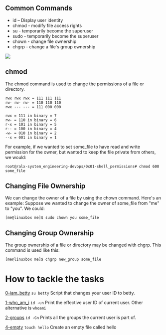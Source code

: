 ## Common Commands

* id – Display user identity<br>
* chmod - modify file access rights<br>
* su - temporarily become the superuser<br>
* sudo - temporarily become the superuser<br>
* chown - change file ownership<br>
* chgrp - change a file's group ownership<br>




![](http://linuxcommand.org/images/file_permissions.png)

## chmod
The chmod command is used to change the permissions of a file or directory.

```
rwx rwx rwx = 111 111 111
rw- rw- rw- = 110 110 110
rwx --- --- = 111 000 000

rwx = 111 in binary = 7
rw- = 110 in binary = 6
r-x = 101 in binary = 5
r-- = 100 in binary = 4
-w- = 010 in binary = 2
--x = 001 in binary = 1

```
For example, if we wanted to set some_file to have read and write permission for the owner, but wanted to keep the file private from others, we would:
```
root@/alx-system_engineering-devops/0x01-shell_permissions# chmod 600 some_file

```
## Changing File Ownership
We can change the owner of a file by using the chown command. Here's an example: Suppose we wanted to change the owner of some_file from "me" to "you". We could:

```[me@linuxbox me]$ sudo chown you some_file```

## Changing Group Ownership
The group ownership of a file or directory may be changed with chgrp. This command is used like this:

```[me@linuxbox me]$ chgrp new_group some_file```

# How to tackle the tasks

[0-iam_betty](https://github.com/Darryl-Mbae/alx-system_engineering-devops/blob/265fdab20605aa30ac0029ca29bdfaef28a1d17f/0x01-shell_permissions/0-iam_betty) ```su betty```  Script that changes your user ID to betty.

[1-who_am_i](https://github.com/Darryl-Mbae/alx-system_engineering-devops/blob/6dcef42130dc4a52b263a17fff74dd9c75f94ee6/0x01-shell_permissions/1-who_am_i) ```id -un``` Print the effective user ID of current user. Other alternative is ```whoami```

[2-groups](https://github.com/Darryl-Mbae/alx-system_engineering-devops/blob/7ad6a162a5c5c4b100346876ff4ed0d4699cd2e6/0x01-shell_permissions/2-groups) ```id -Gn``` Prints all the groups the current user is part of.

[4-empty](https://github.com/Darryl-Mbae/alx-system_engineering-devops/blob/69543d4d947a4b11c75e0c2209ce5bbacb69de5c/0x01-shell_permissions/4-empty) ```touch hello``` Create an empty file called hello
